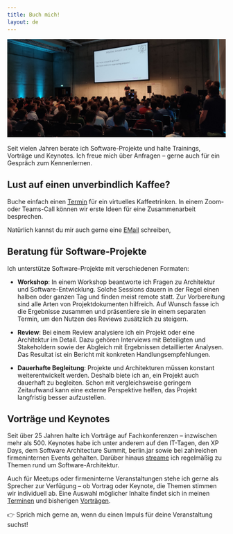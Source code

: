```yaml
---
title: Buch mich!
layout: de
---
```


<center>
<img
	src="images/talk.jpg"
	alt="Eberhard Wolff bei einer Präsentation"/>
</center>

Seit vielen Jahren berate ich Software-Projekte und halte Trainings,
Vorträge und Keynotes. Ich freue mich über Anfragen – gerne auch für
ein Gespräch zum Kennenlernen.

## Lust auf einen unverbindlich Kaffee?

Buche einfach einen
[Termin](https://calendly.com/eberhard-wolff-swaglab/) für ein
virtuelles Kaffeetrinken. In einem Zoom- oder Teams-Call können wir
erste Ideen für eine Zusammenarbeit
besprechen.

<script>
function decryptEmail(encoded) {
  var address = atob(encoded);
  window.location.href = "mailto:" + address;
}
</script>
 
Natürlich kannst du mir auch gerne eine 
<a
href="javascript:decryptEmail('ZWJlcmhhcmQud29sZmZAc3dhZ2xhYi5yb2Nrcw==');">EMail</a>
schreiben,

## Beratung für Software-Projekte

Ich unterstütze Software-Projekte mit verschiedenen Formaten:

- **Workshop**: In einem Workshop beantworte ich Fragen zu Architektur
und Software-Entwicklung. Solche Sessions dauern in der Regel einen
halben oder ganzen Tag und finden meist remote statt. Zur Vorbereitung
sind alle Arten von Projektdokumenten hilfreich. Auf Wunsch fasse ich
die Ergebnisse zusammen und präsentiere sie in einem separaten Termin,
um den Nutzen des Reviews zusätzlich zu steigern.

- **Review**: Bei einem Review analysiere ich ein Projekt oder eine
  Architektur im Detail. Dazu gehören Interviews mit Beteiligten und
  Stakeholdern sowie der Abgleich mit Ergebnissen detaillierter
  Analysen. Das Resultat ist ein Bericht mit konkreten
  Handlungsempfehlungen.
  
- **Dauerhafte Begleitung**: Projekte und Architekturen müssen
  konstant weiterentwickelt werden. Deshalb biete ich an, ein Projekt
  auch dauerhaft zu begleiten. Schon mit vergleichsweise geringem
  Zeitaufwand kann eine externe Perspektive helfen, das Projekt
  langfristig besser aufzustellen.

## Vorträge und Keynotes

Seit über 25 Jahren halte ich Vorträge auf Fachkonferenzen –
inzwischen mehr als 500. Keynotes habe ich unter anderem auf den
IT-Tagen, den XP Days, dem Software Architecture Summit, berlin.jar
sowie bei zahlreichen firmeninternen Events gehalten. Darüber hinaus
[streame](https://software-architektur.tv) ich regelmäßig zu Themen
rund um Software-Architektur.

Auch für Meetups oder firmeninterne Veranstaltungen stehe ich gerne
als Sprecher zur Verfügung – ob Vortrag oder Keynote, die Themen
stimmen wir individuell ab. Eine Auswahl möglicher Inhalte findet sich
in meinen [Terminen](/termine.html) und bisherigen
[Vorträgen](/vortraege.html).

👉 Sprich mich gerne an, wenn du einen Impuls für deine Veranstaltung
suchst!
